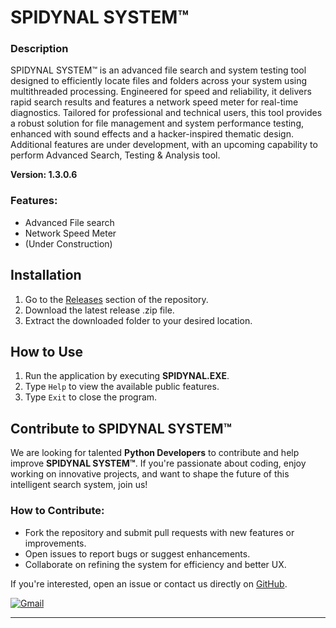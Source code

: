 # SPIDYNAL SYSTEM™

### Description
SPIDYNAL SYSTEM™ is an advanced file search and system testing tool designed to efficiently locate files and folders across your system using multithreaded processing. Engineered for speed and reliability, it delivers rapid search results and features a network speed meter for real-time diagnostics. Tailored for professional and technical users, this tool provides a robust solution for file management and system performance testing, enhanced with sound effects and a hacker-inspired thematic design. Additional features are under development, with an upcoming capability to perform Advanced Search, Testing & Analysis tool.

**Version: 1.3.0.6**

### Features:
- Advanced File search
- Network Speed Meter
- (Under Construction)

## Installation
1. Go to the [Releases](https://github.com/maiz-an/SPIDYNAL/releases) section of the repository.
2. Download the latest release .zip file.
3. Extract the downloaded folder to your desired location.

## How to Use
1. Run the application by executing **SPIDYNAL.EXE**.
2. Type `Help` to view the available public features.
3. Type `Exit` to close the program.

## Contribute to SPIDYNAL SYSTEM™
We are looking for talented **Python Developers** to contribute and help improve **SPIDYNAL SYSTEM™**. If you're passionate about coding, enjoy working on innovative projects, and want to shape the future of this intelligent search system, join us!

### How to Contribute:
- Fork the repository and submit pull requests with new features or improvements.
- Open issues to report bugs or suggest enhancements.
- Collaborate on refining the system for efficiency and better UX.

If you're interested, open an issue or contact us directly on [GitHub](https://github.com/maiz-an).

<a href="mailto:mohamedmaizanmunas@outlook.com"><img src="https://img.shields.io/badge/Gmail-Contact%20Us-D14836?style=for-the-badge&logo=gmail&logoColor=white" alt="Gmail"></a>

------

